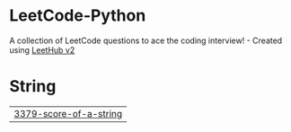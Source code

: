 # LeetCode-Python
A collection of LeetCode questions to ace the coding interview! - Created using [LeetHub v2](https://github.com/arunbhardwaj/LeetHub-2.0)


# String
|  |
| ------- |
| [3379-score-of-a-string](https://github.com/virushere/LeetCode-Python/tree/master/3379-score-of-a-string) |